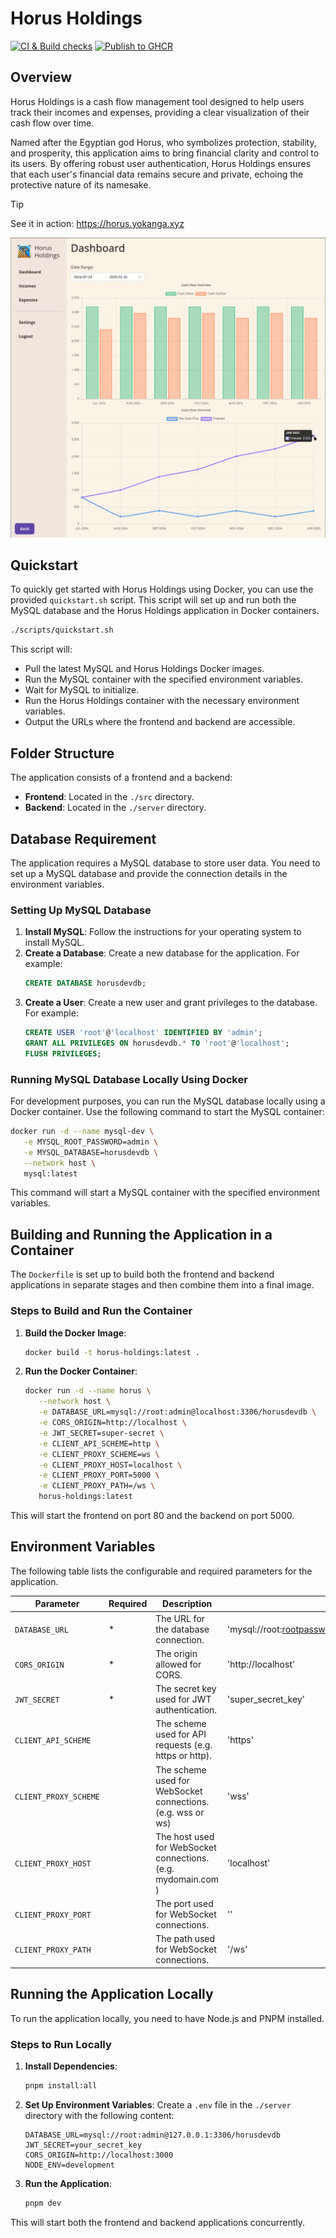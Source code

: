 # Horus Holdings

[![CI & Build checks](https://github.com/jordojordo/horus-holdings/actions/workflows/tests.yaml/badge.svg)](https://github.com/jordojordo/horus-holdings/actions/workflows/tests.yaml) [![Publish to GHCR](https://github.com/jordojordo/horus-holdings/actions/workflows/release-container.yaml/badge.svg)](https://github.com/jordojordo/horus-holdings/actions/workflows/release-container.yaml)

## Overview

Horus Holdings is a cash flow management tool designed to help users track their incomes and expenses, providing a clear visualization of their cash flow over time.

Named after the Egyptian god Horus, who symbolizes protection, stability, and prosperity, this application aims to bring financial clarity and control to its users. By offering robust user authentication, Horus Holdings ensures that each user's financial data remains secure and private, echoing the protective nature of its namesake.

> [!TIP]
> See it in action: https://horus.yokanga.xyz

![Frontend Demo](assets/frontend-demo.png)

## Quickstart

To quickly get started with Horus Holdings using Docker, you can use the provided `quickstart.sh` script. This script will set up and run both the MySQL database and the Horus Holdings application in Docker containers.

```bash
./scripts/quickstart.sh
```

This script will:
- Pull the latest MySQL and Horus Holdings Docker images.
- Run the MySQL container with the specified environment variables.
- Wait for MySQL to initialize.
- Run the Horus Holdings container with the necessary environment variables.
- Output the URLs where the frontend and backend are accessible.

## Folder Structure

The application consists of a frontend and a backend:
- **Frontend**: Located in the `./src` directory.
- **Backend**: Located in the `./server` directory.

## Database Requirement

The application requires a MySQL database to store user data. You need to set up a MySQL database and provide the connection details in the environment variables.

### Setting Up MySQL Database

1. **Install MySQL**: Follow the instructions for your operating system to install MySQL.
2. **Create a Database**: Create a new database for the application. For example:
   ```sql
   CREATE DATABASE horusdevdb;
   ```
3. **Create a User**: Create a new user and grant privileges to the database. For example:
   ```sql
   CREATE USER 'root'@'localhost' IDENTIFIED BY 'admin';
   GRANT ALL PRIVILEGES ON horusdevdb.* TO 'root'@'localhost';
   FLUSH PRIVILEGES;
   ```

### Running MySQL Database Locally Using Docker

For development purposes, you can run the MySQL database locally using a Docker container. Use the following command to start the MySQL container:

```sh
docker run -d --name mysql-dev \
   -e MYSQL_ROOT_PASSWORD=admin \
   -e MYSQL_DATABASE=horusdevdb \
   --network host \
   mysql:latest
```

This command will start a MySQL container with the specified environment variables.

## Building and Running the Application in a Container

The `Dockerfile` is set up to build both the frontend and backend applications in separate stages and then combine them into a final image.

### Steps to Build and Run the Container

1. **Build the Docker Image**:
   ```sh
   docker build -t horus-holdings:latest .
   ```

2. **Run the Docker Container**:
   ```sh
   docker run -d --name horus \
      --network host \
      -e DATABASE_URL=mysql://root:admin@localhost:3306/horusdevdb \
      -e CORS_ORIGIN=http://localhost \
      -e JWT_SECRET=super-secret \
      -e CLIENT_API_SCHEME=http \
      -e CLIENT_PROXY_SCHEME=ws \
      -e CLIENT_PROXY_HOST=localhost \
      -e CLIENT_PROXY_PORT=5000 \
      -e CLIENT_PROXY_PATH=/ws \
      horus-holdings:latest
   ```

This will start the frontend on port 80 and the backend on port 5000.

## Environment Variables

The following table lists the configurable and required parameters for the application.

| Parameter               | Required | Description                                                   | Default                                          |
|-------------------------|----------|---------------------------------------------------------------|--------------------------------------------------|
| `DATABASE_URL`          | *        | The URL for the database connection.                          | 'mysql://root:rootpassword@127.0.0.1:3306/horusdevdb' |
| `CORS_ORIGIN`           | *        | The origin allowed for CORS.                                  | 'http://localhost'                               |
| `JWT_SECRET`            | *        | The secret key used for JWT authentication.                   | 'super_secret_key'                               |
| `CLIENT_API_SCHEME`     |          | The scheme used for API requests (e.g. https or http).        | 'https'                                          |
| `CLIENT_PROXY_SCHEME`   |          | The scheme used for WebSocket connections. (e.g. wss or ws)   | 'wss'                                            |
| `CLIENT_PROXY_HOST`     |          | The host used for WebSocket connections. (e.g. mydomain.com ) | 'localhost'                                      |
| `CLIENT_PROXY_PORT`     |          | The port used for WebSocket connections.                      | ''                                               |
| `CLIENT_PROXY_PATH`     |          | The path used for WebSocket connections.                      | '/ws'                                            |


## Running the Application Locally

To run the application locally, you need to have Node.js and PNPM installed.

### Steps to Run Locally

1. **Install Dependencies**:
   ```sh
   pnpm install:all
   ```

2. **Set Up Environment Variables**:
   Create a `.env` file in the `./server` directory with the following content:
   ```env
   DATABASE_URL=mysql://root:admin@127.0.0.1:3306/horusdevdb
   JWT_SECRET=your_secret_key
   CORS_ORIGIN=http://localhost:3000
   NODE_ENV=development
   ```

3. **Run the Application**:
   ```sh
   pnpm dev
   ```

This will start both the frontend and backend applications concurrently.
